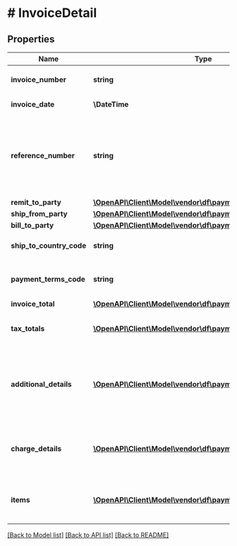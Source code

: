 # # InvoiceDetail

## Properties

Name | Type | Description | Notes
------------ | ------------- | ------------- | -------------
**invoice_number** | **string** | The unique invoice number. |
**invoice_date** | **\DateTime** | Invoice date. |
**reference_number** | **string** | An additional unique reference number used for regulatory or other purposes. | [optional]
**remit_to_party** | [**\OpenAPI\Client\Model\vendor\df\payments\PartyIdentification**](PartyIdentification.md) |  |
**ship_from_party** | [**\OpenAPI\Client\Model\vendor\df\payments\PartyIdentification**](PartyIdentification.md) |  |
**bill_to_party** | [**\OpenAPI\Client\Model\vendor\df\payments\PartyIdentification**](PartyIdentification.md) |  | [optional]
**ship_to_country_code** | **string** | Ship-to country code. | [optional]
**payment_terms_code** | **string** | The payment terms for the invoice. | [optional]
**invoice_total** | [**\OpenAPI\Client\Model\vendor\df\payments\Money**](Money.md) |  |
**tax_totals** | [**\OpenAPI\Client\Model\vendor\df\payments\TaxDetail[]**](TaxDetail.md) | Individual tax details per line item. | [optional]
**additional_details** | [**\OpenAPI\Client\Model\vendor\df\payments\AdditionalDetails[]**](AdditionalDetails.md) | Additional details provided by the selling party, for tax-related or other purposes. | [optional]
**charge_details** | [**\OpenAPI\Client\Model\vendor\df\payments\ChargeDetails[]**](ChargeDetails.md) | Total charge amount details for all line items. | [optional]
**items** | [**\OpenAPI\Client\Model\vendor\df\payments\InvoiceItem[]**](InvoiceItem.md) | Provides the details of the items in this invoice. |

[[Back to Model list]](../../README.md#models) [[Back to API list]](../../README.md#endpoints) [[Back to README]](../../README.md)
